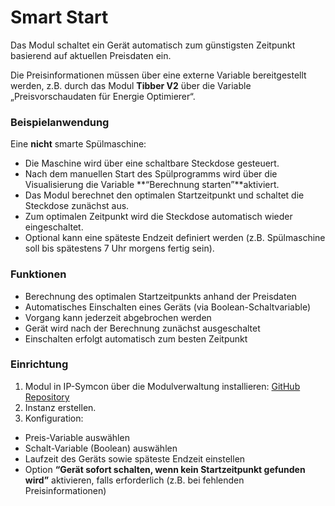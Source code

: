 # Smart Start

Das Modul schaltet ein Gerät automatisch zum günstigsten Zeitpunkt basierend auf aktuellen Preisdaten ein.

Die Preisinformationen müssen über eine externe Variable bereitgestellt werden, z.B. durch das Modul **Tibber V2** über die Variable „Preisvorschaudaten für Energie Optimierer“.

### **Beispielanwendung**

Eine **nicht** smarte Spülmaschine:

* Die Maschine wird über eine schaltbare Steckdose gesteuert.
* Nach dem manuellen Start des Spülprogramms wird über die Visualisierung die Variable **“Berechnung starten”**aktiviert.
* Das Modul berechnet den optimalen Startzeitpunkt und schaltet die Steckdose zunächst aus.
* Zum optimalen Zeitpunkt wird die Steckdose automatisch wieder eingeschaltet.
* Optional kann eine späteste Endzeit definiert werden (z.B. Spülmaschine soll bis spätestens 7 Uhr morgens fertig sein).

### **Funktionen**

* Berechnung des optimalen Startzeitpunkts anhand der Preisdaten
* Automatisches Einschalten eines Geräts (via Boolean-Schaltvariable)
* Vorgang kann jederzeit abgebrochen werden
* Gerät wird nach der Berechnung zunächst ausgeschaltet
* Einschalten erfolgt automatisch zum besten Zeitpunkt

### **Einrichtung**

1. Modul in IP-Symcon über die Modulverwaltung installieren: [GitHub Repository](https://github.com/da8ter/TibberSmartStart.git)
2. Instanz erstellen.
3. Konfiguration:
  * Preis-Variable auswählen
  * Schalt-Variable (Boolean) auswählen
  * Laufzeit des Geräts sowie späteste Endzeit einstellen
  * Option **“Gerät sofort schalten, wenn kein Startzeitpunkt gefunden wird”** aktivieren, falls erforderlich (z.B. bei fehlenden Preisinformationen)